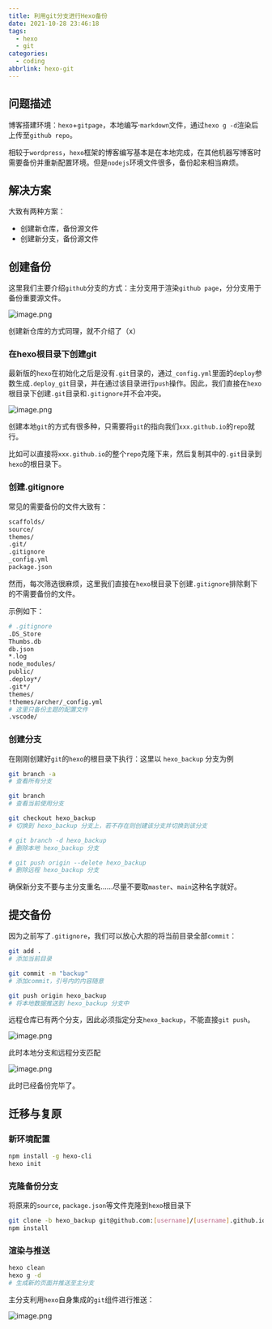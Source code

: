 ```yaml
---
title: 利用git分支进行Hexo备份
date: 2021-10-28 23:46:18
tags:  
  - hexo
  - git
categories:
  - coding
abbrlink: hexo-git
---
```




## 问题描述

博客搭建环境：`hexo`+`gitpage`，本地编写·`markdown`文件，通过`hexo g -d`渲染后上传至`github repo`。

相较于`wordpress`，`hexo`框架的博客编写基本是在本地完成，在其他机器写博客时需要备份并重新配置环境。但是`nodejs`环境文件很多，备份起来相当麻烦。



## 解决方案

大致有两种方案：

* 创建新仓库，备份源文件
* 创建新分支，备份源文件





## 创建备份

这里我们主要介绍`github`分支的方式：主分支用于渲染`github page`，分分支用于备份重要源文件。

![image.png](https://tva1.sinaimg.cn/large/0084b03xly1gvvhwdb12oj30ay0913zq.jpg)

创建新仓库的方式同理，就不介绍了（x）



### 在hexo根目录下创建git

最新版的`hexo`在初始化之后是没有`.git`目录的，通过`_config.yml`里面的`deploy`参数生成`.deploy_git`目录，并在通过该目录进行`push`操作。因此，我们直接在`hexo`根目录下创建`.git`目录和`.gitignore`并不会冲突。

![image.png](https://tva1.sinaimg.cn/large/0084b03xly1gvvhx5uhi3j30ly0cqdm6.jpg)



创建本地`git`的方式有很多种，只需要将`git`的指向我们`xxx.github.io`的`repo`就行。

比如可以直接将`xxx.github.io`的整个`repo`克隆下来，然后复制其中的`.git`目录到`hexo`的根目录下。



### 创建.gitignore

常见的需要备份的文件大致有：

```bash
scaffolds/
source/
themes/
.git/
.gitignore
_config.yml
package.json
```



然而，每次筛选很麻烦，这里我们直接在`hexo`根目录下创建`.gitignore`排除剩下的不需要备份的文件。



示例如下：

```bash
# .gitignore
.DS_Store
Thumbs.db
db.json
*.log
node_modules/
public/
.deploy*/
.git*/
themes/
!themes/archer/_config.yml
# 这里只备份主题的配置文件
.vscode/
```





### 创建分支

在刚刚创建好`git`的`hexo`的根目录下执行：这里以 `hexo_backup` 分支为例

```bash
git branch -a
# 查看所有分支

git branch 
# 查看当前使用分支

git checkout hexo_backup
# 切换到 hexo_backup 分支上，若不存在则创建该分支并切换到该分支

# git branch -d hexo_backup
# 删除本地 hexo_backup 分支

# git push origin --delete hexo_backup
# 删除远程 hexo_backup 分支
```

确保新分支不要与主分支重名......尽量不要取`master`、`main`这种名字就好。



## 提交备份

因为之前写了`.gitignore`，我们可以放心大胆的将当前目录全部`commit`：

```bash
git add .
# 添加当前目录

git commit -m "backup"
# 添加commit，引号内的内容随意

git push origin hexo_backup
# 将本地数据推送到 hexo_backup 分支中
```

远程仓库已有两个分支，因此必须指定分支`hexo_backup`，不能直接`git push`。

![image.png](https://tva1.sinaimg.cn/large/0084b03xly1gvvi0lcpq3j30qh08m0zg.jpg)

此时本地分支和远程分支匹配



![image.png](https://tva1.sinaimg.cn/large/0084b03xly1gvvi1iy2zmj30w60koqah.jpg)

此时已经备份完毕了。



## 迁移与复原

### 新环境配置

```bash
npm install -g hexo-cli
hexo init
```





### 克隆备份分支

将原来的`source`,  `package.json`等文件克隆到`hexo`根目录下

```bash
git clone -b hexo_backup git@github.com:[username]/[username].github.io.git
npm install
```



### 渲染与推送

```bash
hexo clean
hexo g -d
# 生成新的页面并推送至主分支
```

主分支利用`hexo`自身集成的`git`组件进行推送：

![image.png](https://tva1.sinaimg.cn/large/0084b03xly1gvvi31gsgmj30iq0bhwmp.jpg)
